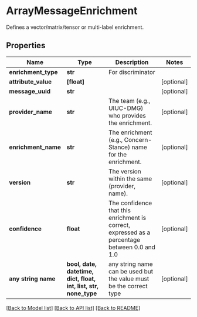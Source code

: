 # ArrayMessageEnrichment

Defines a vector/matrix/tensor or multi-label enrichment.

## Properties
Name | Type | Description | Notes
------------ | ------------- | ------------- | -------------
**enrichment_type** | **str** | For discriminator | 
**attribute_value** | **[float]** |  | [optional] 
**message_uuid** | **str** |  | [optional] 
**provider_name** | **str** | The team (e.g., UIUC-DMG) who provides the enrichment. | [optional] 
**enrichment_name** | **str** | The enrichment (e.g., Concern-Stance) name for the enrichment. | [optional] 
**version** | **str** | The version within the same (provider, name). | [optional] 
**confidence** | **float** | The confidence that this enrichment is correct, expressed as a percentage between 0.0 and 1.0 | [optional] 
**any string name** | **bool, date, datetime, dict, float, int, list, str, none_type** | any string name can be used but the value must be the correct type | [optional]

[[Back to Model list]](../README.md#documentation-for-models) [[Back to API list]](../README.md#documentation-for-api-endpoints) [[Back to README]](../README.md)


